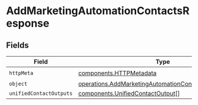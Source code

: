 # AddMarketingAutomationContactsResponse


## Fields

| Field                                                                                                                          | Type                                                                                                                           | Required                                                                                                                       | Description                                                                                                                    |
| ------------------------------------------------------------------------------------------------------------------------------ | ------------------------------------------------------------------------------------------------------------------------------ | ------------------------------------------------------------------------------------------------------------------------------ | ------------------------------------------------------------------------------------------------------------------------------ |
| `httpMeta`                                                                                                                     | [components.HTTPMetadata](../../models/components/httpmetadata.md)                                                             | :heavy_check_mark:                                                                                                             | N/A                                                                                                                            |
| `object`                                                                                                                       | [operations.AddMarketingAutomationContactsResponseBody](../../models/operations/addmarketingautomationcontactsresponsebody.md) | :heavy_minus_sign:                                                                                                             | N/A                                                                                                                            |
| `unifiedContactOutputs`                                                                                                        | [components.UnifiedContactOutput](../../models/components/unifiedcontactoutput.md)[]                                           | :heavy_minus_sign:                                                                                                             | N/A                                                                                                                            |